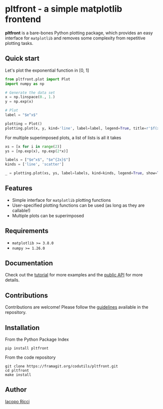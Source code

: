 # pltfront - a simple matplotlib frontend

**pltfront** is a bare-bones Python plotting package, which provides an easy interface for `matplotlib` and removes some complexity from repetitive plotting tasks.

## Quick start

Let's plot the exponential function in [0, 1]
```python
from pltfront.plot import Plot
import numpy as np

# Generate the data set
x = np.linspace(0., 1.)
y = np.exp(x)

# Plot
label = "$e^x$"

plotting = Plot()
plotting.plot(x, y, kind='line', label=label, legend=True, title=r'$f(x)=e^x$', show=True)
```

For multiple superimposed plots, a list of lists is all it takes
```python
xs = [x for i in range(2)]
ys = [np.exp(x), np.exp(2*x)]

labels = ["$e^x$", "$e^{2x}$"]
kinds = ['line', 'scatter']

_ = plotting.plot(xs, ys, label=labels, kind=kinds, legend=True, show=True)
```

## Features
- Simple interface for `matplotlib` plotting functions
- User-specified plotting functions can be used (as long as they are callable!)
- Multiple plots can be superimposed

## Requirements
- `matplotlib >= 3.8.0`
- `numpy >= 1.26.0`

## Documentation
Check out the [tutorial](https://codutils.frama.io/pltfront/tutorial) for more examples and the [public API](https://codutils.frama.io/pltfront/api/pltfront) for more details.

## Contributions
Contributions are welcome! Please follow the [guidelines](https://framagit.org/codutils/pltfront/-/blob/master/CONTRIBUTING.md) available in the repository.

## Installation
From the Python Package Index
```
pip install pltfront
```

From the code repository
```
git clone https://framagit.org/codutils/pltfront.git
cd pltfront
make install
```

## Author
[Iacopo Ricci](https://iricci.frama.io)
